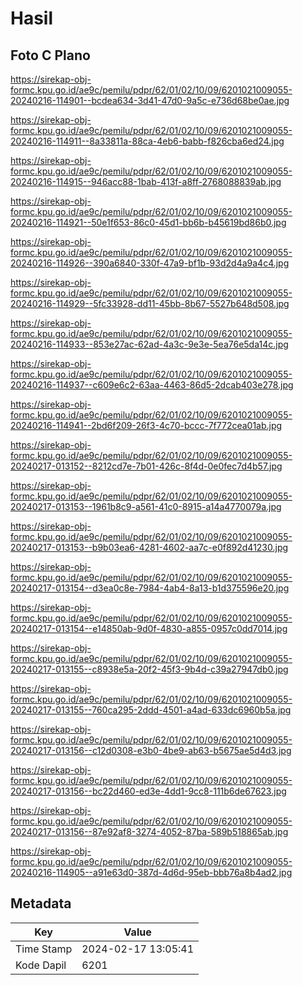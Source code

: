 # Hasil

## Foto C Plano

https://sirekap-obj-formc.kpu.go.id/ae9c/pemilu/pdpr/62/01/02/10/09/6201021009055-20240216-114901--bcdea634-3d41-47d0-9a5c-e736d68be0ae.jpg

https://sirekap-obj-formc.kpu.go.id/ae9c/pemilu/pdpr/62/01/02/10/09/6201021009055-20240216-114911--8a33811a-88ca-4eb6-babb-f826cba6ed24.jpg

https://sirekap-obj-formc.kpu.go.id/ae9c/pemilu/pdpr/62/01/02/10/09/6201021009055-20240216-114915--946acc88-1bab-413f-a8ff-2768088839ab.jpg

https://sirekap-obj-formc.kpu.go.id/ae9c/pemilu/pdpr/62/01/02/10/09/6201021009055-20240216-114921--50e1f653-86c0-45d1-bb6b-b45619bd86b0.jpg

https://sirekap-obj-formc.kpu.go.id/ae9c/pemilu/pdpr/62/01/02/10/09/6201021009055-20240216-114926--390a6840-330f-47a9-bf1b-93d2d4a9a4c4.jpg

https://sirekap-obj-formc.kpu.go.id/ae9c/pemilu/pdpr/62/01/02/10/09/6201021009055-20240216-114929--5fc33928-dd11-45bb-8b67-5527b648d508.jpg

https://sirekap-obj-formc.kpu.go.id/ae9c/pemilu/pdpr/62/01/02/10/09/6201021009055-20240216-114933--853e27ac-62ad-4a3c-9e3e-5ea76e5da14c.jpg

https://sirekap-obj-formc.kpu.go.id/ae9c/pemilu/pdpr/62/01/02/10/09/6201021009055-20240216-114937--c609e6c2-63aa-4463-86d5-2dcab403e278.jpg

https://sirekap-obj-formc.kpu.go.id/ae9c/pemilu/pdpr/62/01/02/10/09/6201021009055-20240216-114941--2bd6f209-26f3-4c70-bccc-7f772cea01ab.jpg

https://sirekap-obj-formc.kpu.go.id/ae9c/pemilu/pdpr/62/01/02/10/09/6201021009055-20240217-013152--8212cd7e-7b01-426c-8f4d-0e0fec7d4b57.jpg

https://sirekap-obj-formc.kpu.go.id/ae9c/pemilu/pdpr/62/01/02/10/09/6201021009055-20240217-013153--1961b8c9-a561-41c0-8915-a14a4770079a.jpg

https://sirekap-obj-formc.kpu.go.id/ae9c/pemilu/pdpr/62/01/02/10/09/6201021009055-20240217-013153--b9b03ea6-4281-4602-aa7c-e0f892d41230.jpg

https://sirekap-obj-formc.kpu.go.id/ae9c/pemilu/pdpr/62/01/02/10/09/6201021009055-20240217-013154--d3ea0c8e-7984-4ab4-8a13-b1d375596e20.jpg

https://sirekap-obj-formc.kpu.go.id/ae9c/pemilu/pdpr/62/01/02/10/09/6201021009055-20240217-013154--e14850ab-9d0f-4830-a855-0957c0dd7014.jpg

https://sirekap-obj-formc.kpu.go.id/ae9c/pemilu/pdpr/62/01/02/10/09/6201021009055-20240217-013155--c8938e5a-20f2-45f3-9b4d-c39a27947db0.jpg

https://sirekap-obj-formc.kpu.go.id/ae9c/pemilu/pdpr/62/01/02/10/09/6201021009055-20240217-013155--760ca295-2ddd-4501-a4ad-633dc6960b5a.jpg

https://sirekap-obj-formc.kpu.go.id/ae9c/pemilu/pdpr/62/01/02/10/09/6201021009055-20240217-013156--c12d0308-e3b0-4be9-ab63-b5675ae5d4d3.jpg

https://sirekap-obj-formc.kpu.go.id/ae9c/pemilu/pdpr/62/01/02/10/09/6201021009055-20240217-013156--bc22d460-ed3e-4dd1-9cc8-111b6de67623.jpg

https://sirekap-obj-formc.kpu.go.id/ae9c/pemilu/pdpr/62/01/02/10/09/6201021009055-20240217-013156--87e92af8-3274-4052-87ba-589b518865ab.jpg

https://sirekap-obj-formc.kpu.go.id/ae9c/pemilu/pdpr/62/01/02/10/09/6201021009055-20240216-114905--a91e63d0-387d-4d6d-95eb-bbb76a8b4ad2.jpg


## Metadata

| Key        | Value               |
| ---------- | ------------------- |
| Time Stamp | 2024-02-17 13:05:41 |
| Kode Dapil | 6201                |



